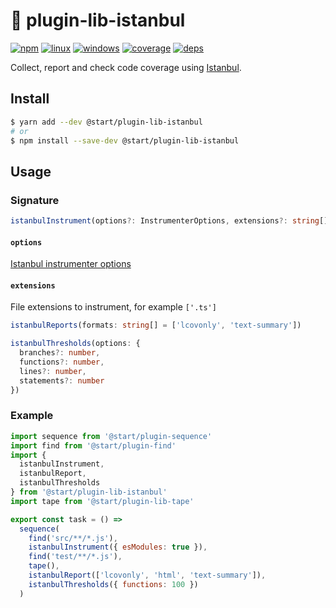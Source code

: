 # 💯 plugin-lib-istanbul

[![npm](https://img.shields.io/npm/v/@start/plugin-lib-istanbul.svg?style=flat-square)](https://www.npmjs.com/package/@start/plugin-lib-istanbul) [![linux](https://img.shields.io/travis/deepsweet/start/master.svg?label=linux&style=flat-square)](https://travis-ci.org/deepsweet/start) [![windows](https://img.shields.io/appveyor/ci/deepsweet/start/master.svg?label=windows&style=flat-square)](https://ci.appveyor.com/project/deepsweet/start) [![coverage](https://img.shields.io/codecov/c/github/deepsweet/start/master.svg?style=flat-square)](https://codecov.io/github/deepsweet/start) [![deps](https://david-dm.org/deepsweet/start.svg?path=packages/plugin-lib-istanbul&style=flat-square)](https://david-dm.org/deepsweet/start?path=packages/plugin-lib-istanbul)

Collect, report and check code coverage using [Istanbul](https://istanbul.js.org/).

## Install

```sh
$ yarn add --dev @start/plugin-lib-istanbul
# or
$ npm install --save-dev @start/plugin-lib-istanbul
```

## Usage

### Signature

```ts
istanbulInstrument(options?: InstrumenterOptions, extensions?: string[])
```

#### `options`

[Istanbul instrumenter options](https://github.com/istanbuljs/istanbuljs/blob/9f8aebf1f08159df20358d77fe98c809d2027c5f/packages/istanbul-lib-instrument/src/instrumenter.js#L11-L42)

#### `extensions`

File extensions to instrument, for example `['.ts']`

```ts
istanbulReports(formats: string[] = ['lcovonly', 'text-summary'])
```

```ts
istanbulThresholds(options: {
  branches?: number,
  functions?: number,
  lines?: number,
  statements?: number
})
```

### Example

```js
import sequence from '@start/plugin-sequence'
import find from '@start/plugin-find'
import {
  istanbulInstrument,
  istanbulReport,
  istanbulThresholds
} from '@start/plugin-lib-istanbul'
import tape from '@start/plugin-lib-tape'

export const task = () =>
  sequence(
    find('src/**/*.js'),
    istanbulInstrument({ esModules: true }),
    find('test/**/*.js'),
    tape(),
    istanbulReport(['lcovonly', 'html', 'text-summary']),
    istanbulThresholds({ functions: 100 })
  )
```
